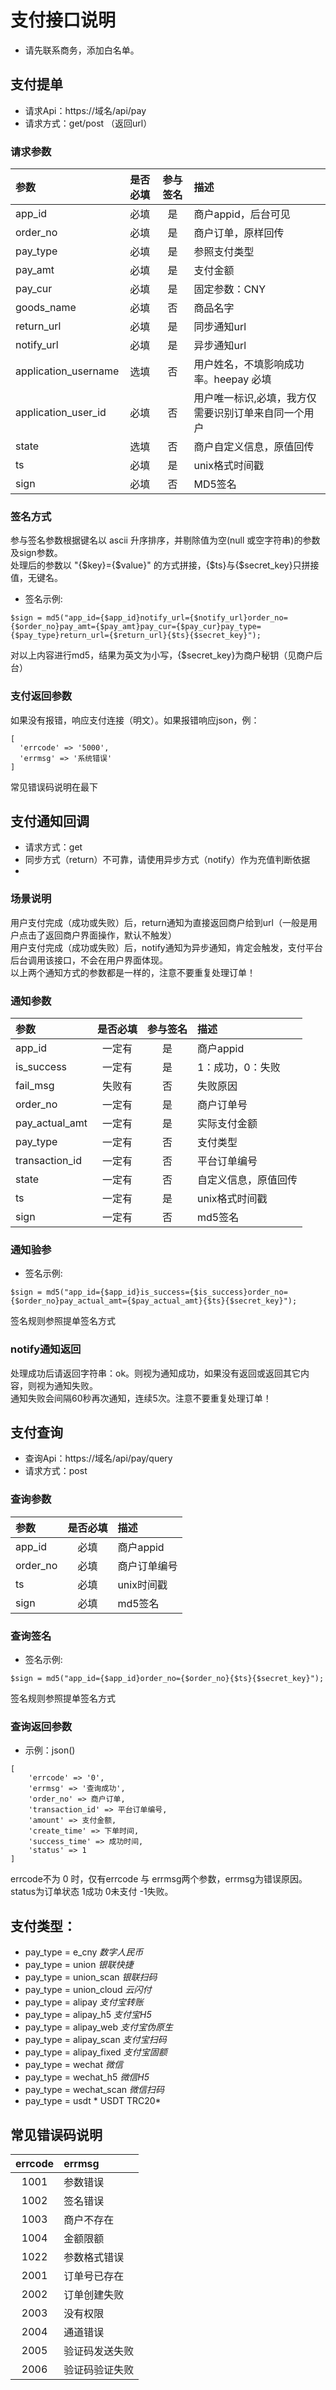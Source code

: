 # 支付接口说明

- 请先联系商务，添加白名单。

## 支付提单

- 请求Api：https://域名/api/pay  
- 请求方式：get/post （返回url）

### 请求参数

|           参数         | 是否必填 | 参与签名 | 描述           |
|:----------------------|:------:|:------:|:-------------|
| app_id               | 必填 | 是 | 商户appid，后台可见 |
| order_no             | 必填 | 是 | 商户订单，原样回传    |
| pay_type             | 必填 | 是 | 参照支付类型       |
| pay_amt              | 必填 | 是 | 支付金额         |
| pay_cur              | 必填 | 是 | 固定参数：CNY     |
| goods_name           | 必填 | 否 | 商品名字         |
| return_url           | 必填 | 是 | 同步通知url      |
| notify_url           | 必填 | 是 | 异步通知url      |
| application_username | 选填 | 否 | 用户姓名，不填影响成功率。heepay 必填  |
| application_user_id  | 必填 | 否 | 用户唯一标识,必填，我方仅需要识别订单来自同一个用户  |
| state                | 选填 | 否 | 商户自定义信息，原值回传 |
| ts                   | 必填 | 是 | unix格式时间戳    |
| sign                 | 必填 | 否 | MD5签名           |

### 签名方式

参与签名参数根据键名以 ascii 升序排序，并剔除值为空(null 或空字符串)的参数及sign参数。  
处理后的参数以 "{$key}={$value}" 的方式拼接，{$ts}与{$secret_key}只拼接值，无键名。

- 签名示例:
  
```
$sign = md5("app_id={$app_id}notify_url={$notify_url}order_no={$order_no}pay_amt={$pay_amt}pay_cur={$pay_cur}pay_type={$pay_type}return_url={$return_url}{$ts}{$secret_key}");
```
对以上内容进行md5，结果为英文为小写，{$secret_key}为商户秘钥（见商户后台）

### 支付返回参数

如果没有报错，响应支付连接（明文）。如果报错响应json，例：
```
[
  'errcode' => '5000',
  'errmsg' => '系统错误'
]
```
常见错误码说明在最下

## 支付通知回调

- 请求方式：get
- 同步方式（return）不可靠，请使用异步方式（notify）作为充值判断依据
- 
### 场景说明

用户支付完成（成功或失败）后，return通知为直接返回商户给到url（一般是用户点击了返回商户界面操作，默认不触发）  
用户支付完成（成功或失败）后，notify通知为异步通知，肯定会触发，支付平台后台调用该接口，不会在用户界面体现。  
以上两个通知方式的参数都是一样的，注意不要重复处理订单！  

### 通知参数

|      参数      |  是否必填  |  参与签名  | 描述         |
|:---------------|:----------:|:----------:|:-----------|
| app_id         |   一定有   |   是   | 商户appid    |
| is_success     |   一定有   |   是   | 1：成功，0：失败  |
| fail_msg       |   失败有   |   否   | 失败原因       |
| order_no       |   一定有   |   是   | 商户订单号       |
| pay_actual_amt |   一定有   |   是   | 实际支付金额     |
| pay_type       |   一定有   |   否   | 支付类型 |
| transaction_id |   一定有   |   否   | 平台订单编号 |
| state          |   一定有   |   否   | 自定义信息，原值回传 |
| ts             |   一定有   |   是   | unix格式时间戳  |
| sign           |   一定有   |   否   | md5签名      |

### 通知验参

- 签名示例:
  
```
$sign = md5("app_id={$app_id}is_success={$is_success}order_no={$order_no}pay_actual_amt={$pay_actual_amt}{$ts}{$secret_key}");
```
签名规则参照提单签名方式

### notify通知返回

处理成功后请返回字符串：ok。则视为通知成功，如果没有返回或返回其它内容，则视为通知失败。  
通知失败会间隔60秒再次通知，连续5次。注意不要重复处理订单！  

## 支付查询

- 查询Api：https://域名/api/pay/query
- 请求方式：post

### 查询参数

|   参数   |  是否必填  |    描述    |
|:---------|:----:|:-----------|
| app_id   | 必填 | 商户appid  |
| order_no | 必填 | 商户订单编号 |
| ts       | 必填 | unix时间戳 |
| sign     | 必填 | md5签名    |

### 查询签名

- 签名示例:
  
```
$sign = md5("app_id={$app_id}order_no={$order_no}{$ts}{$secret_key}");
```
签名规则参照提单签名方式

### 查询返回参数

- 示例：json()
  
```
[
    'errcode' => '0',
    'errmsg' => '查询成功',
    'order_no' => 商户订单,
    'transaction_id' => 平台订单编号,
    'amount' => 支付金额,
    'create_time' => 下单时间,
    'success_time' => 成功时间,
    'status' => 1
]
```
errcode不为 0 时，仅有errcode 与 errmsg两个参数，errmsg为错误原因。  
status为订单状态 1成功 0未支付 -1失败。  

## 支付类型：

- pay_type = e_cny *数字人民币*
- pay_type = union *银联快捷*
- pay_type = union_scan *银联扫码*
- pay_type = union_cloud *云闪付*
- pay_type = alipay *支付宝转账*
- pay_type = alipay_h5 *支付宝H5*
- pay_type = alipay_web *支付宝伪原生*
- pay_type = alipay_scan *支付宝扫码*
- pay_type = alipay_fixed *支付宝固额*
- pay_type = wechat *微信*
- pay_type = wechat_h5 *微信H5*
- pay_type = wechat_scan *微信扫码*
- pay_type = usdt * USDT TRC20*

## 常见错误码说明
| errcode | errmsg    |
|:-------:|:--------|
|  1001   | 参数错误    |
|  1002   | 签名错误    |
|  1003   | 商户不存在   |
|  1004   | 金额限额    |
|  1022   | 参数格式错误  |
|  2001   | 订单号已存在  |
|  2002   | 订单创建失败  |
|  2003   | 没有权限    |
|  2004   | 通道错误   |
|  2005   | 验证码发送失败 |
|  2006   | 验证码验证失败 |
